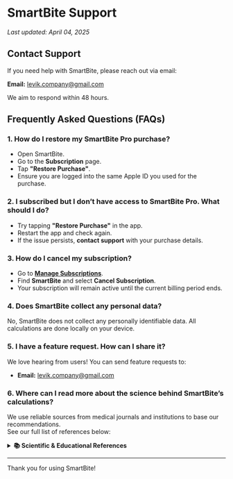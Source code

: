 # SmartBite Support

_Last updated: April 04, 2025_

## Contact Support
If you need help with SmartBite, please reach out via email:

**Email:** [levik.company@gmail.com](mailto:levik.company@gmail.com)

We aim to respond within 48 hours.

## Frequently Asked Questions (FAQs)

### **1. How do I restore my SmartBite Pro purchase?**
- Open SmartBite.
- Go to the **Subscription** page.
- Tap **"Restore Purchase"**.
- Ensure you are logged into the same Apple ID you used for the purchase.

### **2. I subscribed but I don’t have access to SmartBite Pro. What should I do?**
- Try tapping **"Restore Purchase"** in the app.
- Restart the app and check again.
- If the issue persists, **contact support** with your purchase details.

### **3. How do I cancel my subscription?**
- Go to **[Manage Subscriptions](https://apps.apple.com/account/subscriptions)**.
- Find **SmartBite** and select **Cancel Subscription**.
- Your subscription will remain active until the current billing period ends.

### **4. Does SmartBite collect any personal data?**
No, SmartBite does not collect any personally identifiable data. All calculations are done locally on your device.

### **5. I have a feature request. How can I share it?**
We love hearing from users! You can send feature requests to:
- **Email:** [levik.company@gmail.com](mailto:levik.company@gmail.com)

### **6. Where can I read more about the science behind SmartBite’s calculations?**
We use reliable sources from medical journals and institutions to base our recommendations.  
See our full list of references below:

<details>
<summary><strong>📚 Scientific & Educational References</strong></summary>

<br>

### 🧮 Calculations & Weight Maintenance
- [Mifflin-St. Jeor Formula](https://nutrium.com/blog/mifflin-st-jeor-for-nutrition-professionals/)
- [Maintaining Weight Loss – Johns Hopkins](https://www.hopkinsmedicine.org/health/wellness-and-prevention/maintaining-weight-loss)
- [Healthline: Reverse Dieting](https://www.healthline.com/nutrition/how-to-reverse-diet-without-gaining-weight)
- [GoodRx: Reverse Dieting](https://www.goodrx.com/well-being/diet-nutrition/reverse-dieting)
- [Metabolic Consequences of Weight Reduction (NCBI)](https://www.ncbi.nlm.nih.gov/books/NBK572145/)
- [Keeping the Weight Off – Stanford Health](https://stanfordhealthcare.org/medical-conditions/healthy-living/obesity/weight-loss-maintenance.html)
- [Maintenance of Lost Weight – NCBI](https://pmc.ncbi.nlm.nih.gov/articles/PMC5764193/)
- [CDC: Losing Weight](https://www.cdc.gov/healthy-weight-growth/losing-weight/index.html)
- [Mayo Clinic: Weight Loss](https://www.mayoclinic.org/healthy-lifestyle/weight-loss/in-depth/weight-loss/art-20047752)

### 🧪 Protein, Nutrition & Macronutrients
- [Dietary Protein and Muscle Mass – NCBI](https://pmc.ncbi.nlm.nih.gov/articles/PMC6566799/)
- [How Much Protein Do You Need – UnityPoint](https://www.unitypoint.org/news-and-articles/how-much-protein-do-you-need-daily-ideal-protein-intake-for-muscle-growth-weight-loss-and-managing-chronic-conditions)
- [Harvard: Nutrition Topics](https://www.health.harvard.edu/topics/nutrition)
- [Harvard: Carbohydrates](https://nutritionsource.hsph.harvard.edu/carbohydrates/)
- [Harvard: Vegetables & Fruits](https://nutritionsource.hsph.harvard.edu/what-should-you-eat/vegetables-and-fruits/)

### ⚠️ Health Risks & Caloric Restriction
- [Excessive Weight Loss Risks – NCBI](https://www.ncbi.nlm.nih.gov/books/NBK603752/)
- [Fad Diet Risks – Oklahoma State Extension](https://extension.okstate.edu/fact-sheets/the-health-risk-of-fad-diets.html)
- [Healthline: Risks of Calorie Restriction](https://www.healthline.com/nutrition/calorie-restriction-risks)

### 🍽️ Malnutrition & Undereating
- [Malnutrition – NCBI](https://pmc.ncbi.nlm.nih.gov/articles/PMC4951875/)
- [Not Eating – The Bulimia Project](https://bulimia.com/eating-disorders/the-effects-of-not-eating/)
- [Effects of Undereating – Eating Disorders UK](https://eating-disorders.org.uk/information/the-effects-of-under-eating/)

### 🌙 Eating Patterns & Cravings
- [Curb Nighttime Cravings – Virtua Health](https://www.virtua.org/articles/7-easy-ways-to-curb-your-nighttime-snack-cravings)
- [Is Eating Before Bed Bad? – Cleveland Clinic](https://health.clevelandclinic.org/is-eating-before-bed-bad-for-you)

### 💤 Sleep & Nutrition
- [Sleep & Metabolism – NCBI](https://pmc.ncbi.nlm.nih.gov/articles/PMC9031614/)
- [Sleep Restriction & Food Intake – NCBI](https://pmc.ncbi.nlm.nih.gov/articles/PMC1991337/)
- [Insulin Sensitivity – Biomed Central](https://dmsjournal.biomedcentral.com/articles/10.1186/s13098-015-0018-3)
- [Sleep & Obesity – Wiley](https://onlinelibrary.wiley.com/doi/full/10.1002/oby.23616)
- [Sleep & Food Intake – Cambridge](https://www.cambridge.org/core/journals/nutrition-research-reviews/article/influence-of-sleep-and-sleep-loss-upon-food-intake-and-metabolism/A872D75B6A9364C5BFEDB4630CF73A41)
- [Sleep & Nutrition – MDPI](https://www.mdpi.com/2072-6643/14/24/5196)

### ✨ Cellulite
- [Causes & Treatment – Canadian Clinic](https://www.canadian.cz/en/articles-and-news/cellulite-causes-and-treatment)
- [Cleveland Clinic – Cellulite Info](https://my.clevelandclinic.org/health/diseases/17694-cellulite)

</details>

---

Thank you for using SmartBite!
